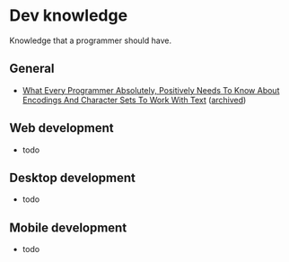 # Dev knowledge

Knowledge that a programmer should have.

## General

- [What Every Programmer Absolutely, Positively Needs To Know About Encodings And Character Sets To Work With Text](https://kunststube.net/encoding/) ([archived](https://web.archive.org/web/*/https://kunststube.net/encoding/))

## Web development

- todo

## Desktop development

- todo

## Mobile development

- todo
